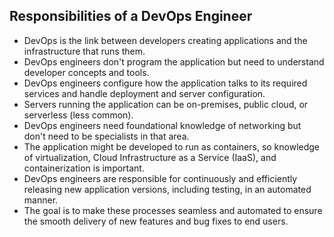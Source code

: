 ## Responsibilities of a DevOps Engineer

- DevOps is the link between developers creating applications and the infrastructure that runs them.
- DevOps engineers don't program the application but need to understand developer concepts and tools.
- DevOps engineers configure how the application talks to its required services and handle deployment and server configuration.
- Servers running the application can be on-premises, public cloud, or serverless (less common).
- DevOps engineers need foundational knowledge of networking but don't need to be specialists in that area.
- The application might be developed to run as containers, so knowledge of virtualization, Cloud Infrastructure as a Service (IaaS), and containerization is important.
- DevOps engineers are responsible for continuously and efficiently releasing new application versions, including testing, in an automated manner.
- The goal is to make these processes seamless and automated to ensure the smooth delivery of new features and bug fixes to end users.